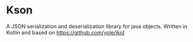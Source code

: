 # Kson
A JSON serialization and deserialization library for java objects.
Written in Kotlin and based on https://github.com/yole/jkid
